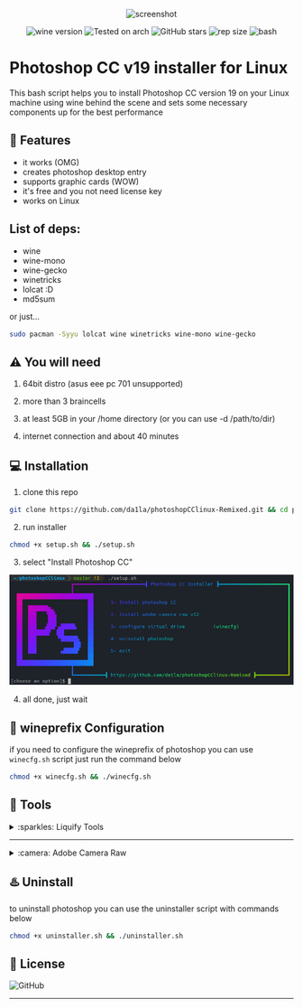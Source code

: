 
<div align="center" class="tip" markdown="1" style>

![screenshot](images/Screenshot.png)

![wine version](https://img.shields.io/badge/wine-8.20-red) ![Tested on arch](https://img.shields.io/badge/Tested%20on-Archlinux-brightgreen) ![GitHub stars](https://img.shields.io/github/stars/Gictorbit/photoshopCClinux) ![rep size](https://img.shields.io/github/repo-size/da1la/photoshopCClinux-Remixed) ![bash](https://img.shields.io/badge/zsh-5.9-magenta)
</div>

# Photoshop CC v19 installer for Linux
This bash script helps you to install Photoshop CC version 19 on your Linux machine using wine behind the scene
and sets some necessary components up for the best performance

## :rocket: Features
* it works (OMG)
* creates photoshop desktop entry
* supports graphic cards (WOW)
* it's free and you not need license key
* works on Linux

## List of deps:
* wine
* wine-mono
* wine-gecko
* winetricks
* lolcat :D
* md5sum

or just...
```bash
sudo pacman -Syyu lolcat wine winetricks wine-mono wine-gecko
```

## :warning: You will need
1. 64bit distro (asus eee pc 701 unsupported)

2. more than 3 braincells

3. at least 5GB in your /home directory (or you can use -d /path/to/dir)

4. internet connection and about 40 minutes

## :computer: Installation
1. clone this repo

```bash
git clone https://github.com/da1la/photoshopCClinux-Remixed.git && cd photoshopCClinux
```
2. run installer

```bash
chmod +x setup.sh && ./setup.sh
```
3. select "Install Photoshop CC"


<div align="center" class="tip" markdown="1" style>

![setup-screenshot](images/setup-screenshot.png)
</div>

4. all done, just wait

## :wine_glass: wineprefix Configuration
if you need to configure the wineprefix of photoshop you can use `winecfg.sh` script just run the command below
```bash
chmod +x winecfg.sh && ./winecfg.sh
```
## :hammer: Tools

<details>
<summary>:sparkles: Liquify Tools</summary>
as you know photoshop has many useful tools like `Liquify Tools`.</br>

if you get some errors while working with these tools,
It may because of the graphics card.</br>

photoshop uses the `GPU` to process these tools so before using these tools make sure that your graphics card `(Nvidia, AMD)` is configured correctly in your Linux machine.
</br>The other solution is you can configure photoshop to use your `CPU` for image processing. to do that, follow the steps below:

* go to edit tab and open `preferences` or `[ctrl+K]`
* then go to the `performance` tab
* in the graphics processor settings section, uncheck `Use graphics processor`

![](https://user-images.githubusercontent.com/34630603/80861998-117b7a80-8c87-11ea-8f56-079f43dfafd9.png)
</details>

---
<details>
<summary>:camera: Adobe Camera Raw</summary>

just select option in the installer

</details>

## :hotsprings: Uninstall
to uninstall photoshop you can use the uninstaller script with commands below

```bash
chmod +x uninstaller.sh && ./uninstaller.sh
```


## :bookmark: License
![GitHub](https://img.shields.io/github/license/Gictorbit/photoshopCClinux?style=for-the-badge)

---
